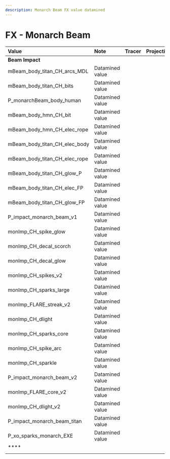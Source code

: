 ```yaml
---
description: Monarch Beam FX value datamined
---
```


# FX - Monarch Beam

| Value | Note | Tracer | Projectile | Muzzleflash |
| :--- | :--- | :--- | :--- | :--- |
| **Beam Impact** |  |  |  |  |
| mBeam\_body\_titan\_CH\_arcs\_MDL | Datamined value |  |  |  |
| mBeam\_body\_titan\_CH\_bits | Datamined value |  |  |  |
| P\_monarchBeam\_body\_human | Datamined value |  |  |  |
| mBeam\_body\_hmn\_CH\_bit | Datamined value |  |  |  |
| mBeam\_body\_hmn\_CH\_elec\_rope | Datamined value |  |  |  |
| mBeam\_body\_titan\_CH\_elec\_body | Datamined value |  |  |  |
| mBeam\_body\_titan\_CH\_elec\_rope | Datamined value |  |  |  |
| mBeam\_body\_titan\_CH\_glow\_P | Datamined value |  |  |  |
| mBeam\_body\_titan\_CH\_elec\_FP | Datamined value |  |  |  |
| mBeam\_body\_titan\_CH\_glow\_FP | Datamined value |  |  |  |
| P\_impact\_monarch\_beam\_v1 | Datamined value |  |  |  |
| monImp\_CH\_spike\_glow | Datamined value |  |  |  |
| monImp\_CH\_decal\_scorch | Datamined value |  |  |  |
| monImp\_CH\_decal\_glow | Datamined value |  |  |  |
| monImp\_CH\_spikes\_v2 | Datamined value |  |  |  |
| monImp\_CH\_sparks\_large | Datamined value |  |  |  |
| monImp\_FLARE\_streak\_v2 | Datamined value |  |  |  |
| monImp\_CH\_dlight | Datamined value |  |  |  |
| monImp\_CH\_sparks\_core | Datamined value |  |  |  |
| monImp\_CH\_spike\_arc | Datamined value |  |  |  |
| monImp\_CH\_sparkle | Datamined value |  |  |  |
| P\_impact\_monarch\_beam\_v2 | Datamined value |  |  |  |
| monImp\_FLARE\_core\_v2 | Datamined value |  |  |  |
| monImp\_CH\_dlight\_v2 | Datamined value |  |  |  |
| P\_impact\_monarch\_beam\_titan | Datamined value |  |  |  |
| P\_xo\_sparks\_monarch\_EXE | Datamined value |  |  |  |
| \*\*\*\* |  |  |  |  |
|  |  |  |  |  |

